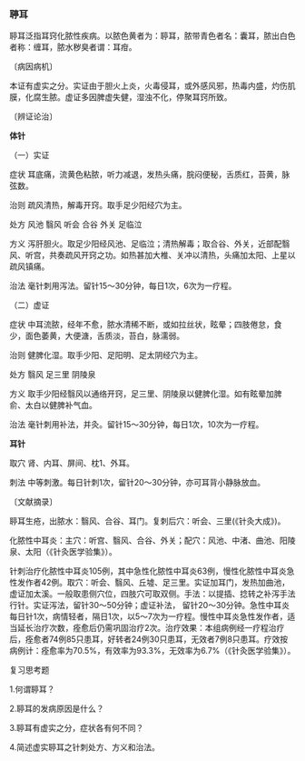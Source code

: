 ### 聤耳

聤耳泛指耳窍化脓性疾病。以脓色黄者为：聤耳，脓带青色者名：囊耳，脓出白色者称：缠耳，脓水秽臭者谓：耳疳。

〔病因病机〕

本证有虚实之分。实证由于胆火上炎，火毒侵耳，或外感风邪，热毒内盛，灼伤肌膜，化腐生脓。虚证多因脾虚失健，湿浊不化，停聚耳窍所致。

〔辨证论治〕

**体针**

（一）实证

症状  耳底痛，流黄色粘脓，听力减退，发热头痛，脘闷便秘，舌质红，苔黄，脉弦数。

治则  疏风清热，解毒开窍。取手足少阳经穴为主。

处方  风池  翳风  听会  合谷  外关  足临泣

方义  泻肝胆火。取足少阳经风池、足临泣；清热解毒；取合谷、外关，近部配翳风、听宫，共奏疏风开窍之功。如热甚加大椎、关冲以清热，头痛加太阳、上星以疏风镇痛。

治法  毫针刺用泻法。留针15〜30分钟，每日1次，6次为一疗程。

（二）虚证

症状  中耳流脓，经年不愈，脓水清稀不断，或如拉丝状，眩晕；四肢倦怠，食少，面色萎黄，大便溏，舌质淡，苔白，脉濡弱。

治则  健脾化湿。取手少阳、足阳明、足太阴经穴为主。

处方  翳风  足三里  阴陵泉

方义  取手少阳经翳风以通络开窍，足三里、阴陵泉以健脾化湿。如有眩晕加脾俞、太白以健脾补气血。

治法  毫针刺用补法，并灸。留针15〜30分钟，每日1次，10次为一疗程。

**耳针**

取穴  肾、内耳、屏间、枕1、外耳。

刺法  中等刺激。每日针刺1次，留针20〜30分钟，亦可耳背小静脉放血。

〔文献摘录〕

聤耳生疮，出脓水：翳风、合谷、耳门。复刺后穴：听会、三里(《针灸大成》)。

化脓性中耳炎：主穴：听宫、翳风、合谷、外关；配穴：风池、中渚、曲池、阳陵泉、太阳（《针灸医学验集》）。

针刺治疗化脓性中耳炎105例，其中急性化脓性中耳炎63例，慢性化脓性中耳炎急性发作者42例。取穴：听会、翳风、丘墟、足三里。实证加耳门，发热加曲池，虚证加太溪。一般取患侧穴位，四肢穴可取双侧。手法：以提插、捻转之补泻手法行针。实证泻法，留针30〜50分钟；虚证补法， 留针20〜30分钟。急性中耳炎每日针1次，病情轻者，隔日1次，以5〜7次为一疗程。慢性中耳炎急性发作者，适当延长治疗次数，痊愈后仍需巩固治疗2次。治疗效果：本组病例经一疗程治疗后，痊愈者74例85只患耳，好转者24例30只患耳，无效者7例8只患耳。疗效按病例计：痊愈率为70.5%，有效率为93.3%，无效率为6.7%（《针灸医学验集》）。

复习思考题

1.何谓聤耳？

2.聤耳的发病原因是什么？

3.聤耳有虚实之分，症状各有何不同？

4.简述虚实聤耳之针刺处方、方义和治法。

